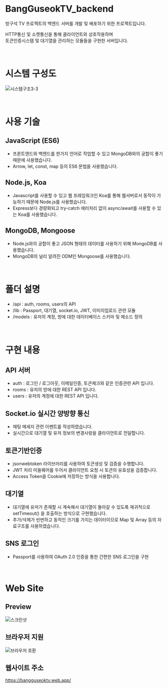 # BangGuseokTV_backend
방구석 TV 프로젝트의 백엔드 서버를 개발 및 배포하기 위한 프로젝트입니다.

HTTP통신 및 소켓통신을 통해 클라이언트와 상호작용하며  
토큰인증시스템 및 대기열을 관리하는 모듈들을 구현한 서버입니다.  


# <br>시스템 구성도
![시스템구조3-3](https://user-images.githubusercontent.com/37526782/107567727-65a98700-6c29-11eb-981c-08d909078315.png)


# <br>사용 기술
## JavaScript (ES6)
+ 프론트엔드와 백엔드를 한가지 언어로 작업할 수 있고 MongoDB와의 궁합이 좋기 때문에 사용했습니다.
+ Arrow, let, const, map 등의 ES6 문법을 사용했습니다.

## Node.js, Koa
+ Javascript를 사용할 수 있고 웹 프레임워크인 Koa를 통해 웹서버로서 동작이 가능하기 때문에 Node.js를 사용했습니다.  
+ Express보다 경량화되고 try-catch 에러처리 없이 async/await를 사용할 수 있는 Koa를 사용했습니다.

## MongoDB, Mongoose
+ Node.js와의 궁합이 좋고 JSON 형태의 데이터를 사용하기 위해 MongoDB를 사용했습니다.
+ MongoDB의 널리 알려진 ODM인 Mongoose를 사용했습니다.


# <br>폴더 설명
+ /api : auth, rooms, users의 API
+ /lib : Passport, 대기열, socket.io, JWT, 이미지업로드 관련 모듈
+ /models : 유저의 계정, 방에 대한 데이터베이스 스키마 및 메소드 정의


# <br>구현 내용
## API 서버
+ auth  : 로그인 / 로그아웃, 이메일인증, 토큰체크와 같은 인증관련 API 입니다.
+ rooms : 유저의 방에 대한 REST API 입니다.
+ users : 유저의 계정에 대한 REST API 입니다.

## Socket.io 실시간 양방향 통신
+ 채팅 메세지 관련 이벤트를 작성하였습니다.
+ 실시간으로 대기열 및 유저 정보의 변경사랑을 클라이언트로 전달합니다.

## 토큰기반인증
+ jsonwebtoken 라이브러리를 사용하여 토큰생성 및 검증을 수행합니다.
+ JWT 처리 미들웨어를 두어서 클라이언트 요청 시 토큰의 유효성을 검증합니다.
+ Access Token을 Cookie에 저장하는 방식을 사용합니다.

## 대기열
+ 대기열에 유저가 존재할 시 계속해서 대기열이 돌아갈 수 있도록 재귀적으로 setTimeout() 을 호출하는 방식으로 구현했습니다.
+ 추가/삭제가 빈번하고 동적인 크기를 가지는 데이터이므로 Map 및 Array 등의 자료구조를 사용하였습니다.

## SNS 로그인
+ Passport를 사용하여 OAuth 2.0 인증을 통한 간편한 SNS 로그인을 구현


# <br>Web Site
## Preview
![스크린샷](https://user-images.githubusercontent.com/37526782/101886780-4ec1c680-3bdf-11eb-9b47-23bf29b83ec3.JPG)

## 브라우저 지원
![브라우저 호환](https://user-images.githubusercontent.com/37526782/107678316-94356980-6cde-11eb-9cbb-d9102d698434.PNG)

## 웹사이트 주소
https://bangguseoktv.web.app/

